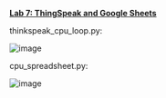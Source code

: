 <ins>**Lab 7: ThingSpeak and Google Sheets**</ins>

thinkspeak_cpu_loop.py:

![image](https://github.com/user-attachments/assets/e3aefb28-943c-4c0f-83c9-3cc1c7474d32)


cpu_spreadsheet.py:

![image](https://github.com/user-attachments/assets/1b37d554-d514-4c39-b2f1-9dc0220ec56c)

